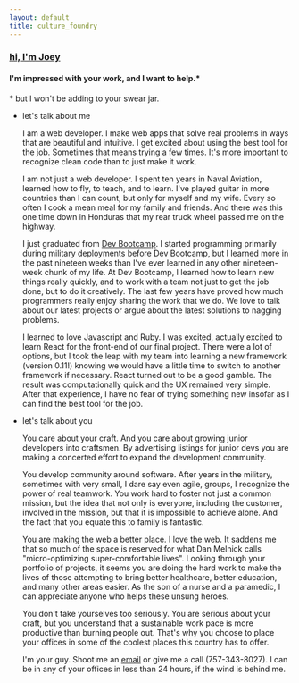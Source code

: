 ```yaml
---
layout: default
title: culture_foundry
---
```

  <section>
  <article class="headline">
    <h1><a href="/about">hi, I'm Joey</a></h1>
    <h4>I'm impressed with your work, and I want to help.*</h4>
    <p>* but I won't be adding to your swear jar.</p>
  </article>
    <ul class="letter">
    <li class="letter-part">
      <p class="letter-title">let's talk about me</p>
      <p>
        <span class="peach">I am a web developer.</span> I make web apps that solve real problems in ways that are beautiful and intuitive. I get excited about using the best tool for the job. Sometimes that means trying a few times. It's more important to recognize clean code than to just make it work.
      </p>
      <p>
        <span>I am not just a web developer.</span> I spent ten years in Naval Aviation, learned how to fly, to teach, and to learn. I've played guitar in more countries than I can count, but only for myself and my wife.  Every so often I cook a mean meal for my family and friends.  And there was this one time down in Honduras that my rear truck wheel passed me on the highway.
      </p>
      <p>
        <span class="peach">I just graduated from <a href="http://devbootcamp.com/">Dev Bootcamp</a>.</span> I started programming primarily during military deployments before Dev Bootcamp, but I learned more in the past nineteen weeks than I've ever learned in any other nineteen-week chunk of my life. At Dev Bootcamp, I learned how to learn new things really quickly, and to work with a team not just to get the job done, but to do it creatively. The last few years have proved how much programmers really enjoy sharing the work that we do.  We love to talk about our latest projects or argue about the latest solutions to nagging problems.
      </p>
      <p>
        <span class="peach">I learned to love Javascript and Ruby.</span> I was excited, actually excited to learn React for the front-end of our final project. There were a lot of options, but I took the leap with my team into learning a new framework (version 0.11!) knowing we would have a little time to switch to another framework if necessary. React turned out to be a good gamble. The result was computationally quick and the UX remained very simple.  After that experience, I have no fear of trying something new insofar as I can find the best tool for the job.
      </p>
    </li>
    <li class="letter-part">
      <p class="letter-title">let's talk about you</p>
      <p>
        <span class="peach">You care about your craft.</span> And you care about growing junior developers into craftsmen. By advertising listings for junior devs you are making a concerted effort to expand the development community.
      </p>
      <p>
        <span class="peach">You develop community around software.</span> After years in the military, sometimes with very small, I dare say even agile, groups, I recognize the power of real teamwork. You work hard to foster not just a common mission, but the idea that not only is everyone, including the customer, involved in the mission, but that it is impossible to achieve alone. And the fact that you equate this to family is fantastic.
      </p>
      <p>
        <span class="peach">You are making the web a better place.</span> I love the web. It saddens me that so much of the space is reserved for what Dan Melnick calls "micro-optimizing super-comfortable lives". Looking through your portfolio of projects, it seems you are doing the hard work to make the lives of those attempting to bring better healthcare, better education, and many other areas easier. As the son of a nurse and a paramedic, I can appreciate anyone who helps these unsung heroes.
      </p>
      <p>
        <span class="peach">You don't take yourselves too seriously.</span> You are serious about your craft, but you understand that a sustainable work pace is more productive than burning people out. That's why you choose to place your offices in some of the coolest places this country has to offer.
      </p>
      <p>
        <span class="blue">I'm your guy.</span> Shoot me an <a href="mailto:joey.chamberlin@gmail.com">email</a> or give me a call (757-343-8027). I can be in any of your offices in less than 24 hours, if the wind is behind me.
      </p>
    </li>
  </ul>
</section>
